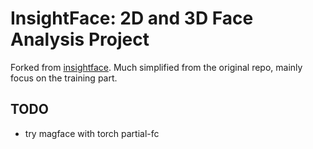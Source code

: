 
# InsightFace: 2D and 3D Face Analysis Project

Forked from [insightface](https://github.com/deepinsight/insightface).
Much simplified from the original repo, mainly focus on the training part.

## TODO
- try magface with torch partial-fc
